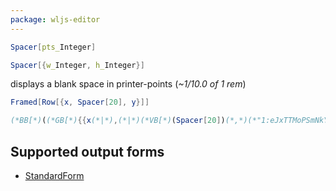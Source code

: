 ```yaml
---
package: wljs-editor
---
```

```mathematica
Spacer[pts_Integer]
```

```mathematica
Spacer[{w_Integer, h_Integer}]
```

displays a blank space in printer-points (*~1/10.0 of 1 rem*)

```mathematica
Framed[Row[{x, Spacer[20], y}]]
```

```mathematica @
(*BB[*)((*GB[*){{x(*|*),(*|*)(*VB[*)(Spacer[20])(*,*)(*"1:eJxTTMoPSmNkYGAoZgESHvk5KRAeJ5AILkhMTi1yyq/IFAHyALIcCJE="*)(*]VB*)(*|*),(*|*)y}}(*]GB*))(*,*)(*"1:eJxTTMoPSmNkYGAoZgESHvk5KRAeB5BwK0rMTXXKr0hjgskHleakFvMAGcElRZkF/nmeeQWlJcWsILWJOcWpAG8uEdg="*)(*]BB*)
```

## Supported output forms
- [StandardForm](frontend/Reference/Decorations/StandardForm.md)